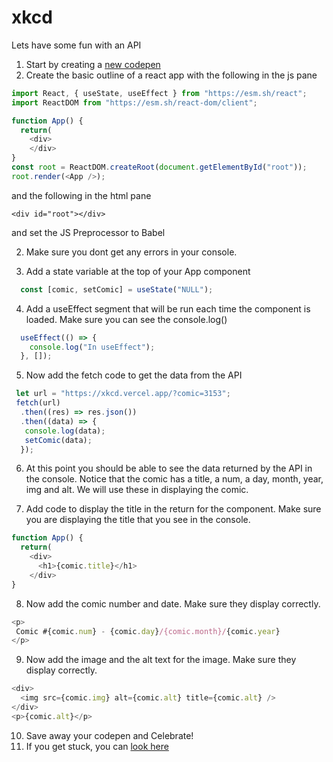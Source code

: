 # xkcd

Lets have some fun with an API
1) Start by creating a [new codepen](https://codepen.io/)
2) Create the basic outline of a react app with the following in the js pane
```js
import React, { useState, useEffect } from "https://esm.sh/react";
import ReactDOM from "https://esm.sh/react-dom/client";

function App() {
  return(
    <div>
    </div>
}
const root = ReactDOM.createRoot(document.getElementById("root"));
root.render(<App />);
```
and the following in the html pane
```
<div id="root"></div>
```
and set the JS Preprocessor to Babel

2) Make sure you dont get any errors in your console.
   
4) Add a state variable at the top of your App component
```js
  const [comic, setComic] = useState("NULL");
```

4) Add a useEffect segment that will be run each time the component is loaded. Make sure you can see the console.log()
```js
  useEffect(() => {
    console.log("In useEffect");
  }, []);
```

5) Now add the fetch code to get the data from the API
```js
 let url = "https://xkcd.vercel.app/?comic=3153";
 fetch(url)
  .then((res) => res.json())
  .then((data) => {
   console.log(data);
   setComic(data);
  });
```

6) At this point you should be able to see the data returned by the API in the console.
Notice that the comic has a title, a num, a day, month, year, img and alt.
We will use these in displaying the comic.

8) Add code to display the title in the return for the component.  Make sure you are displaying the title that you see in the console.
```js
function App() {
  return(
    <div>
      <h1>{comic.title}</h1>
    </div>
}
```

8) Now add the comic number and date.  Make sure they display correctly.
```js
<p>
 Comic #{comic.num} - {comic.day}/{comic.month}/{comic.year}
</p>
```

9) Now add the image and the alt text for the image.  Make sure they display correctly.
```js
<div>
  <img src={comic.img} alt={comic.alt} title={comic.alt} />
</div>
<p>{comic.alt}</p>
```
10) Save away your codepen and Celebrate!
11) If you get stuck, you can [look here]("https://codepen.io/mjcleme/pen/JoGrZRq")

